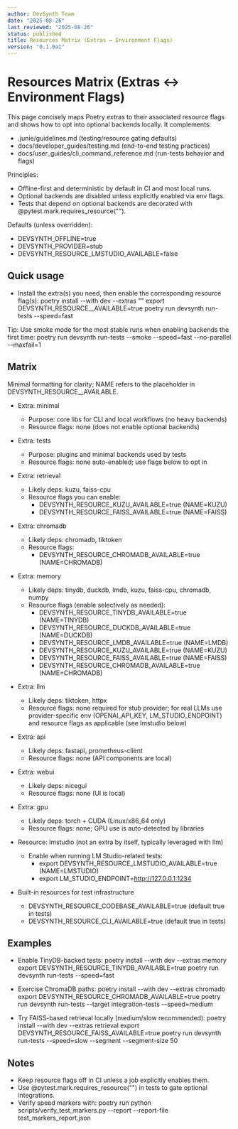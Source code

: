 ```yaml
---
author: DevSynth Team
date: "2025-08-26"
last_reviewed: "2025-08-26"
status: published
title: Resources Matrix (Extras ↔ Environment Flags)
version: "0.1.0a1"
---
```


# Resources Matrix (Extras ↔ Environment Flags)

This page concisely maps Poetry extras to their associated resource flags and shows how to opt into optional backends locally. It complements:
- .junie/guidelines.md (testing/resource gating defaults)
- docs/developer_guides/testing.md (end-to-end testing practices)
- docs/user_guides/cli_command_reference.md (run-tests behavior and flags)

Principles:
- Offline-first and deterministic by default in CI and most local runs.
- Optional backends are disabled unless explicitly enabled via env flags.
- Tests that depend on optional backends are decorated with @pytest.mark.requires_resource("<name>").

Defaults (unless overridden):
- DEVSYNTH_OFFLINE=true
- DEVSYNTH_PROVIDER=stub
- DEVSYNTH_RESOURCE_LMSTUDIO_AVAILABLE=false

## Quick usage
- Install the extra(s) you need, then enable the corresponding resource flag(s):
  poetry install --with dev --extras "<extra>"
  export DEVSYNTH_RESOURCE_<NAME>_AVAILABLE=true
  poetry run devsynth run-tests --speed=fast

Tip: Use smoke mode for the most stable runs when enabling backends the first time:
  poetry run devsynth run-tests --smoke --speed=fast --no-parallel --maxfail=1

## Matrix

Minimal formatting for clarity; NAME refers to the placeholder in DEVSYNTH_RESOURCE_<NAME>_AVAILABLE.

- Extra: minimal
  - Purpose: core libs for CLI and local workflows (no heavy backends)
  - Resource flags: none (does not enable optional backends)

- Extra: tests
  - Purpose: plugins and minimal backends used by tests
  - Resource flags: none auto-enabled; use flags below to opt in

- Extra: retrieval
  - Likely deps: kuzu, faiss-cpu
  - Resource flags you can enable:
    - DEVSYNTH_RESOURCE_KUZU_AVAILABLE=true (NAME=KUZU)
    - DEVSYNTH_RESOURCE_FAISS_AVAILABLE=true (NAME=FAISS)

- Extra: chromadb
  - Likely deps: chromadb, tiktoken
  - Resource flags:
    - DEVSYNTH_RESOURCE_CHROMADB_AVAILABLE=true (NAME=CHROMADB)

- Extra: memory
  - Likely deps: tinydb, duckdb, lmdb, kuzu, faiss-cpu, chromadb, numpy
  - Resource flags (enable selectively as needed):
    - DEVSYNTH_RESOURCE_TINYDB_AVAILABLE=true (NAME=TINYDB)
    - DEVSYNTH_RESOURCE_DUCKDB_AVAILABLE=true (NAME=DUCKDB)
    - DEVSYNTH_RESOURCE_LMDB_AVAILABLE=true (NAME=LMDB)
    - DEVSYNTH_RESOURCE_KUZU_AVAILABLE=true (NAME=KUZU)
    - DEVSYNTH_RESOURCE_FAISS_AVAILABLE=true (NAME=FAISS)
    - DEVSYNTH_RESOURCE_CHROMADB_AVAILABLE=true (NAME=CHROMADB)

- Extra: llm
  - Likely deps: tiktoken, httpx
  - Resource flags: none required for stub provider; for real LLMs use provider-specific env (OPENAI_API_KEY, LM_STUDIO_ENDPOINT) and resource flags as applicable (see lmstudio below)

- Extra: api
  - Likely deps: fastapi, prometheus-client
  - Resource flags: none (API components are local)

- Extra: webui
  - Likely deps: nicegui
  - Resource flags: none (UI is local)

- Extra: gpu
  - Likely deps: torch + CUDA (Linux/x86_64 only)
  - Resource flags: none; GPU use is auto-detected by libraries

- Resource: lmstudio (not an extra by itself, typically leveraged with llm)
  - Enable when running LM Studio-related tests:
    - export DEVSYNTH_RESOURCE_LMSTUDIO_AVAILABLE=true (NAME=LMSTUDIO)
    - export LM_STUDIO_ENDPOINT=http://127.0.0.1:1234

- Built-in resources for test infrastructure
  - DEVSYNTH_RESOURCE_CODEBASE_AVAILABLE=true (default true in tests)
  - DEVSYNTH_RESOURCE_CLI_AVAILABLE=true (default true in tests)

## Examples

- Enable TinyDB-backed tests:
  poetry install --with dev --extras memory
  export DEVSYNTH_RESOURCE_TINYDB_AVAILABLE=true
  poetry run devsynth run-tests --speed=fast

- Exercise ChromaDB paths:
  poetry install --with dev --extras chromadb
  export DEVSYNTH_RESOURCE_CHROMADB_AVAILABLE=true
  poetry run devsynth run-tests --target integration-tests --speed=medium

- Try FAISS-based retrieval locally (medium/slow recommended):
  poetry install --with dev --extras retrieval
  export DEVSYNTH_RESOURCE_FAISS_AVAILABLE=true
  poetry run devsynth run-tests --speed=slow --segment --segment-size 50

## Notes
- Keep resource flags off in CI unless a job explicitly enables them.
- Use @pytest.mark.requires_resource("<name>") in tests to gate optional integrations.
- Verify speed markers with:
  poetry run python scripts/verify_test_markers.py --report --report-file test_markers_report.json
